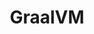 ---
blog: https://medium.com/graalvm
codehost: https://github.com/oracle/graal
linkedin: https://linkedin.com/company/graalvm
logohandle: graalvm
sort: graalvm
title: GraalVM
twitter: https://x.com/graalvm
website: https://www.graalvm.org/
youtube: https://youtube.com/GraalVM
---